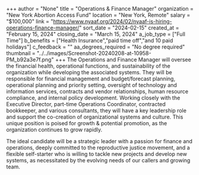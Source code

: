 +++
author = "None"
title = "Operations & Finance Manager"
organization = "New York Abortion Access Fund"
location = "New York, Remote"
salary = "$100,000"
link = "https://www.nyaaf.org/2024/02/nyaaf-is-hiring-operations-finance-manager/"
sort_date = "2024-02-15"
created_at = "February 15, 2024"
closing_date = "March 15, 2024"
a_job_type = ["Full Time"]
b_benefits = ["Health Insurance","paid time off","and 10 paid holidays"]
c_feedback = ""
aa_degrees_required = "No degree required"
thumbnail = "../../images/Screenshot-20240208-at-10958-PM_b92a3e7f.png"
+++
The Operations and Finance Manager will oversee the financial health, operational functions, and sustainability of the organization while developing the associated systems. They will be responsible for financial management and budget/forecast planning, operational planning and priority setting, oversight of technology and information services, contracts and vendor relationships, human resource compliance, and internal policy development. Working closely with the Executive Director, part-time Operations Coordinator, contracted bookkeeper, and various consultants, they will have a key leadership role and support the co-creation of organizational systems and culture. This unique position is poised for growth & potential promotion, as the organization continues to grow rapidly.

The ideal candidate will be a strategic leader with a passion for finance and operations, deeply committed to the reproductive justice movement, and a flexible self-starter who is willing to tackle new projects and develop new systems, as necessitated by the evolving needs of our callers and growing team.